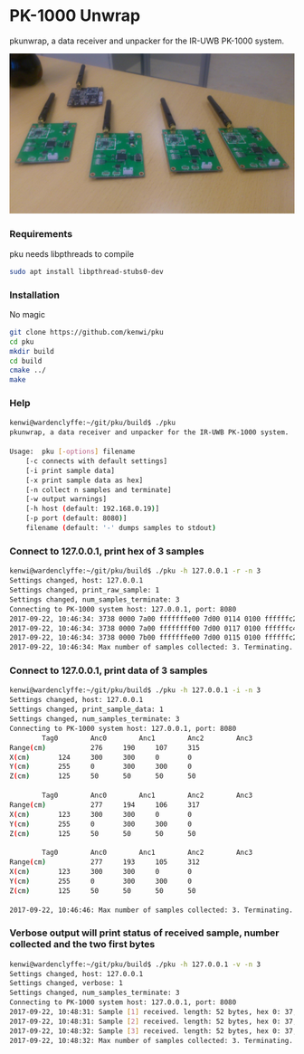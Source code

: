 # PK-1000 Unwrap
pkunwrap, a data receiver and unpacker for the IR-UWB PK-1000 system.

![](https://github.com/kenwi/pku/blob/master/pk1000.jpg)

### Requirements 
pku needs libpthreads to compile
```bash
sudo apt install libpthread-stubs0-dev
```

### Installation
No magic
```bash
git clone https://github.com/kenwi/pku
cd pku
mkdir build
cd build
cmake ../
make
```

### Help
```bash
kenwi@wardenclyffe:~/git/pku/build$ ./pku
pkunwrap, a data receiver and unpacker for the IR-UWB PK-1000 system.

Usage:	pku [-options] filename
	[-c connects with default settings]
	[-i print sample data]
	[-x print sample data as hex]
	[-n collect n samples and terminate]
	[-w output warnings]
	[-h host (default: 192.168.0.19)]
	[-p port (default: 8080)]
	filename (default: '-' dumps samples to stdout)
```

### Connect to 127.0.0.1, print hex of 3 samples
```bash
kenwi@wardenclyffe:~/git/pku/build$ ./pku -h 127.0.0.1 -r -n 3
Settings changed, host: 127.0.0.1
Settings changed, print_raw_sample: 1
Settings changed, num_samples_terminate: 3
Connecting to PK-1000 system host: 127.0.0.1, port: 8080
2017-09-22, 10:46:34: 3738 0000 7a00 fffffffe00 7d00 0114 0100 ffffffc202 006b 0301 3600 012c 0000 0032 0101 2c01 2c00 3202 0000 012c 0032 0300 0000 0000 327b 2728 
2017-09-22, 10:46:34: 3738 0000 7a00 ffffffff00 7d00 0117 0100 ffffffc402 006a 0301 3d00 012c 0000 0032 0101 2c01 2c00 3202 0000 012c 0032 0300 0000 0000 327c 2728 
2017-09-22, 10:46:34: 3738 0000 7b00 fffffffe00 7d00 0115 0100 ffffffc202 006f 0301 3c00 012c 0000 0032 0101 2c01 2c00 3202 0000 012c 0032 0300 0000 0000 327d 2728 
2017-09-22, 10:46:34: Max number of samples collected: 3. Terminating.
```

### Connect to 127.0.0.1, print data of 3 samples
```bash
kenwi@wardenclyffe:~/git/pku/build$ ./pku -h 127.0.0.1 -i -n 3
Settings changed, host: 127.0.0.1
Settings changed, print_sample_data: 1
Settings changed, num_samples_terminate: 3
Connecting to PK-1000 system host: 127.0.0.1, port: 8080
		Tag0 		Anc0		Anc1		Anc2		Anc3
Range(cm)			276		190		107		315
X(cm)		124		300		300		0		0
Y(cm)		255		0		300		300		0
Z(cm)		125		50		50		50		50

		Tag0 		Anc0		Anc1		Anc2		Anc3
Range(cm)			277		194		106		317
X(cm)		123		300		300		0		0
Y(cm)		255		0		300		300		0
Z(cm)		125		50		50		50		50

		Tag0 		Anc0		Anc1		Anc2		Anc3
Range(cm)			277		193		105		312
X(cm)		123		300		300		0		0
Y(cm)		255		0		300		300		0
Z(cm)		125		50		50		50		50

2017-09-22, 10:46:46: Max number of samples collected: 3. Terminating.
```

### Verbose output will print status of received sample, number collected and the two first bytes ###
```bash
kenwi@wardenclyffe:~/git/pku/build$ ./pku -h 127.0.0.1 -v -n 3
Settings changed, host: 127.0.0.1
Settings changed, verbose: 1
Settings changed, num_samples_terminate: 3
Connecting to PK-1000 system host: 127.0.0.1, port: 8080
2017-09-22, 10:48:31: Sample [1] received. length: 52 bytes, hex 0: 37, hex 1: 38 status: OK
2017-09-22, 10:48:31: Sample [2] received. length: 52 bytes, hex 0: 37, hex 1: 38 status: OK
2017-09-22, 10:48:32: Sample [3] received. length: 52 bytes, hex 0: 37, hex 1: 38 status: OK
2017-09-22, 10:48:32: Max number of samples collected: 3. Terminating.
```
